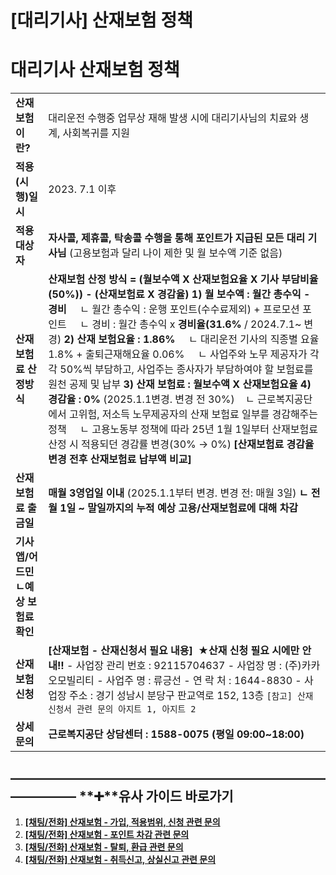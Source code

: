 # [대리기사] 산재보험 정책

**대리기사 산재보험 정책**
================

|  |  |
| --- | --- |
| **산재보험이란?** | 대리운전 수행중 업무상 재해 발생 시에 대리기사님의 치료와 생계, 사회복귀를 지원 |
| **적용(시행)일시** | 2023. 7.1 이후 |
| **적용 대상자** | **자사콜, 제휴콜, 탁송콜 수행을 통해 포인트가 지급된 모든 대리 기사님**  (고용보험과 달리 나이 제한 및 월 보수액 기준 없음) |
| **산재보험료** **산정방식** | **산재보험 산정 방식 = (월보수액 X 산재보험요율 X 기사 부담비율(50%)) - (산재보험료 X 경감율)**  **1) 월 보수액 : 월간 총수익 - 경비**     ㄴ 월간 총수익 : 운행 포인트(수수료제외) + 프로모션 포인트     ㄴ 경비 : 월간 총수익 x **경비율(31.6%** / 2024.7.1~ 변경) **2) 산재 보험요율 : 1.86%**     ㄴ 대리운전 기사의 직종별 요율 1.8% + 출퇴근재해요율 0.06%     ㄴ 사업주와 노무 제공자가 각각 50%씩 부담하고, 사업주는 종사자가 부담하여야 할 보험료를 원천 공제 및 납부 **3) 산재 보험료 : 월보수액 X 산재보험요율  4) 경감율 : 0%** (2025.1.1변경. 변경 전 30%)    ㄴ 근로복지공단에서 고위험, 저소득 노무제공자의 산재 보험료 일부를 경감해주는 정책     ㄴ 고용노동부 정책에 따라 25년 1월 1일부터 산재보험료 산정 시 적용되던 경감률 변경(30% → 0%)  **[산재보험료 경감율 변경 전후 산재보험료 납부액 비교]**   |  |  | | --- | --- | | ex) 1월 총 소득 : 1,000,000원, 경비율 31.6%, 기사부담비율 50% 가정 시 | | |  | - 경비 = 1월 총 소득 X 경비율 (원단위 미만 절사) - 월 보수액 = 1월 총 소득 - 경비 - 산재보험료 = 월 보수액 X 보험요율 X 기사부담율 (원단위 절사) - 경감액 = 산재보험료 X 경감율 (원단위 절사) - 최종 산재보험료 = 산재보험료 - 경감액   ``` (2025.1.1 기준) * 경비율 31.6% * 기사부담비율 50% * 산재보험요율 1.86% * 경감률 0% ``` |  ``` [참고] 변경이력 1) 산정식 변경 : (월보수액X산재보험요율X기사부담비율(50%))-(산재보험료X경감율) *2024.1.1 변경   ㄴ 아지트 링크 : ▶대리기사 산재보험 산정식 변경(2024.1.1)   ㄴ 기사앱 공지 링크 : ▶(936번) 산재보험료 산정방식 변경 안내드립니다.(2024.6.24) 2) 산재보험료율 : 1.9%(2023.7.1) → 1.86%(0.04%p 감소) *2024.1.1 변경   ㄴ 산재보험료율 = 직종별요율(대리기사 직종별 요율 1.8%) + 출퇴근요율(0.1% → 0.06% 0.04%p 감소)   ㄴ 아지트 링크 : ▶[대리기사 산재보험료율 변경 공지]   ㄴ 기사앱 공지 링크 : ▶(944번) 산재보험료율 변경 안내드립니다.(2024.1.19) 3) 경비율 : 28.1%(2023.7.1) → 31.6% *2024.7.1 변경 4) 경감율 : 50%(2023.7.1) → 30% (024.7.1 변경) → 0% *2025.1.1 변경   ㄴ 아지트 링크 : ▶ [공지] 25년 고용&산재 보험 관련 변경사항   ㄴ 기사앱 공지 링크 : ▶ 25년 고용&산재 보험 관련 변경사항 안내드립니다.(2024.12.30) ``` |
| **산재보험료  출금일** | **매월 3영업일 이내** (2025.1.1부터 변경. 변경 전: 매월 3일) **ㄴ 전월 1일 ~ 말일까지의 누적 예상 고용/산재보험료에 대해 차감** |
| **기사 앱/어드민 ㄴ예상 보험료 확인** |  |
| **산재보험 신청** | **[산재보험 - 산재신청서 필요 내용]  ★산재 신청 필요 시에만 안내!!**  - 사업장 관리 번호 : 92115704637 - 사업장 명 : (주)카카오모빌리티 - 사업주 명 : 류긍선 - 연 락 처 : 1644-8830 - 사업장 주소 : 경기 성남시 분당구 판교역로 152, 13층   ``` [참고] 산재신청서 관련 문의 아지트 1, 아지트 2 ``` |
| **상세 문의** | **근로복지공단 상담센터 : 1588-0075 (평일 09:00~18:00)** |

**―****―****―****―****―****―****―****―****―****―****―****―****―****―****―****―****―****―****―****―****―****―****―****―****―****―****―****―****―** **➕****유사 가이드 바로가기**
----------------------------------------------------------------------------------------------------------------------------------------------------------------------

1. **[[채팅/전화] 산재보험 - 가입, 적용범위, 신청 관련 문의](https://kakaomobilitysupport.zendesk.com/hc/ko/articles/34462590204569)**
2. **[[채팅/전화] 산재보험 - 포인트 차감 관련 문의](https://kakaomobilitysupport.zendesk.com/hc/ko/articles/34465773259673)**
3. **[[채팅/전화] 산재보험 - 탈퇴, 환급 관련 문의](https://kakaomobilitysupport.zendesk.com/hc/ko/articles/34469679532185)**
4. **[[채팅/전화] 산재보험 - 취득신고, 상실신고 관련 문의](https://kakaomobilitysupport.zendesk.com/hc/ko/articles/34470887025305)**